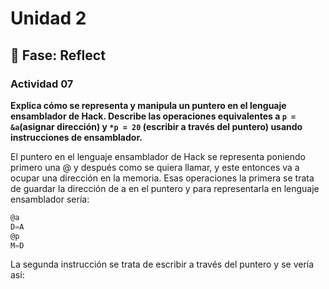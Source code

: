 # Unidad 2


## 🤔 Fase: Reflect

### Actividad 07

**Explica cómo se representa y manipula un puntero en el lenguaje ensamblador de Hack. Describe las operaciones equivalentes a ```p = &a```(asignar dirección) y ```*p = 20``` (escribir a través del puntero) usando instrucciones de ensamblador.**

El puntero en el lenguaje ensamblador de Hack se representa poniendo primero una @ y después como se quiera llamar, y este entonces va a ocupar una dirección en la memoria. Esas operaciones la primera se trata de guardar la dirección de a en el puntero y para representarla en lenguaje ensamblador sería: 

``` asm
@a
D=A
@p
M=D
```

La segunda instrucción se trata de escribir a través del puntero y se vería así:

``` asm
